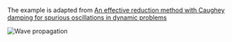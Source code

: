 The example is adapted from [An effective reduction method with Caughey damping for spurious oscillations in dynamic problems](https://doi.org/10.1007/s11012-025-02036-9)

![Wave propagation](wave_propagation.gif "Wave propagation")
